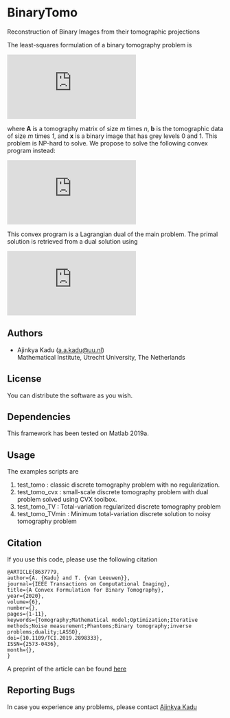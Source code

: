 # BinaryTomo

Reconstruction of Binary Images from their tomographic projections

The least-squares formulation of a binary tomography problem is

![equation](http://www.sciweavers.org/tex2img.php?eq=%5Cmbox%7Bminimize%7D%20%5Cquad%20%281%2F2%29%5C%7C%20%5Cmathbf%7BA%7D%20%5Cmathbf%7Bx%7D%20-%20%5Cmathbf%7Bb%7D%20%5C%7C_2%5E2%20%5Cquad%20%5Cmbox%7Bsubject%20to%7D%20%5Cquad%20%5Cmathbf%7Bx%7D%20%5Cin%20%5C%7B-1%2C%201%5C%7D%5En&bc=White&fc=Black&im=jpg&fs=12&ff=arev&edit=0)

where **A** is a tomography matrix of size *m* times *n*, **b** is the tomographic data of size *m* times *1*, and **x** is a binary image that has grey levels 0 and 1. This problem is NP-hard to solve. We propose to solve the following convex program instead:

![equation](http://www.sciweavers.org/tex2img.php?eq=%5Cmbox%7Bminimize%7D%20%5Cquad%20%281%2F2%29%5C%7C%20%5Cmathbf%7Bp%7D%20-%20%5Cmathbf%7Bb%7D%20%5C%7C_2%5E2%20%2B%20%5C%7C%20%5Cmathbf%7BA%7D%5ET%20%5Cmathbf%7Bp%7D%20%5C%7C_1%20&bc=White&fc=Black&im=jpg&fs=12&ff=arev&edit=0)

This convex program is a Lagrangian dual of the main problem. The primal solution is retrieved from a dual solution using

![equation](http://www.sciweavers.org/tex2img.php?eq=%5Cmathbf%7Bx%7D%5E%5Cstar%20%3D%20%5Cmathrm%7Bsign%7D%28%5Cmathbf%7Bp%7D%5E%5Cstar%29&bc=White&fc=Black&im=jpg&fs=12&ff=arev&edit=0)



## Authors
* Ajinkya Kadu ([a.a.kadu@uu.nl](mailto:a.a.kadu@uu.nl))  
Mathematical Institute, Utrecht University, The Netherlands

## License
You can distribute the software as you wish.

## Dependencies
This framework has been tested on Matlab 2019a.


## Usage  
The examples scripts are  
1. test_tomo : classic discrete tomography problem with no regularization.
2. test_tomo_cvx : small-scale discrete tomography problem with dual problem solved using CVX toolbox.
3. test_tomo_TV : Total-variation regularized discrete tomography problem
4. test_tomo_TVmin : Minimum total-variation discrete solution to noisy tomography problem

## Citation  
If you use this code, please use the following citation
```
@ARTICLE{8637779,
author={A. {Kadu} and T. {van Leeuwen}},
journal={IEEE Transactions on Computational Imaging},
title={A Convex Formulation for Binary Tomography},
year={2020},
volume={6},
number={},
pages={1-11},
keywords={Tomography;Mathematical model;Optimization;Iterative methods;Noise measurement;Phantoms;Binary tomography;inverse problems;duality;LASSO},
doi={10.1109/TCI.2019.2898333},
ISSN={2573-0436},
month={},
}
```
A preprint of the article can be found [here](https://arxiv.org/abs/1807.09196)

## Reporting Bugs
In case you experience any problems, please contact [Ajinkya Kadu](mailto:a.a.kadu@uu.nl)
